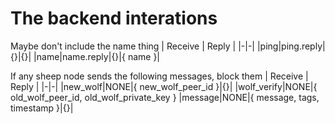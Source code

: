 # The backend interations

Maybe don't include the name thing
| Receive | Reply |
|-|-|
|ping|ping.reply|{}|{}|
|name|name.reply|{}|{ name }|

If any sheep node sends the following messages, block them
| Receive | Reply |
|-|-|
|new_wolf|NONE|{ new_wolf_peer_id }|{}|
|wolf_verify|NONE|{ old_wolf_peer_id, old_wolf_private_key }
|message|NONE|{ message, tags, timestamp }|{}|